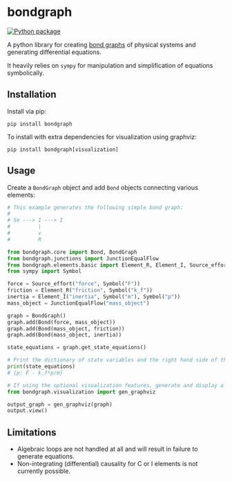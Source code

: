 # bondgraph
[![Python package](https://github.com/Karlinde/bondgraph/actions/workflows/python-package.yaml/badge.svg)](https://github.com/Karlinde/bondgraph/actions/workflows/python-package.yaml)

A python library for creating [bond graphs](https://en.wikipedia.org/wiki/Bond_graph) of 
physical systems and generating differential equations.

It heavily relies on `sympy` for manipulation and simplification of equations symbolically.

## Installation
Install via pip:
```
pip install bondgraph
```

To install with extra dependencies for visualization using graphviz:
```
pip install bondgraph[visualization]
``` 

## Usage
Create a `BondGraph` object and add `Bond` objects connecting various elements:
```python
# This example generates the following simple bond graph:
#
# Se ---> 1 ---> I
#         |
#         v
#         R

from bondgraph.core import Bond, BondGraph
from bondgraph.junctions import JunctionEqualFlow
from bondgraph.elements.basic import Element_R, Element_I, Source_effort
from sympy import Symbol

force = Source_effort("force", Symbol("F"))
friction = Element_R("friction", Symbol("k_f"))
inertia = Element_I("inertia", Symbol("m"), Symbol("p"))
mass_object = JunctionEqualFlow("mass_object")

graph = BondGraph()
graph.add(Bond(force, mass_object))
graph.add(Bond(mass_object, friction))
graph.add(Bond(mass_object, inertia))

state_equations = graph.get_state_equations()

# Print the dictionary of state variables and the right hand side of their state equations:
print(state_equations)
# {p: F - k_f*p/m}

# If using the optional visualization features, generate and display a graphviz graph:
from bondgraph.visualization import gen_graphviz

output_graph = gen_graphviz(graph)
output.view()
```

## Limitations
- Algebraic loops are not handled at all and will result in failure to generate equations.
- Non-integrating (differential) causality for C or I elements is not currently possible.

